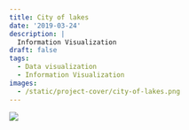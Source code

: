 ```yaml
---
title: City of lakes
date: '2019-03-24'
description: |
  Information Visualization
draft: false
tags:
  - Data visualization
  - Information Visualization
images:
  - /static/project-cover/city-of-lakes.png
---
```


![](/static/projects/city-of-lakes/city-of-lakes-content.png)
